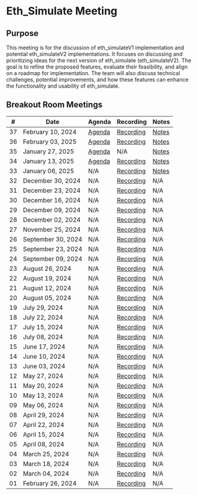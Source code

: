 # Eth_Simulate Meeting

## Purpose
This meeting is for the discussion of eth_simulateV1 implementation and potential eth_simulateV2 implementations. It focuses on discussing and prioritizing ideas for the next version of eth_simulate (eth_simulateV2). The goal is to refine the proposed features, evaluate their feasibility, and align on a roadmap for implementation. The team will also discuss technical challenges, potential improvements, and how these features can enhance the functionality and usability of eth_simulate.

## Breakout Room Meetings

| # | Date | Agenda | Recording | Notes |
| -- | --| -- | -- | -- |
| 37 |February 10, 2024| [Agenda](https://github.com/ethereum/pm/issues/1278) | [Recording](https://youtu.be/YgU7S01PUZc?si=_Vj0Aa8YKnYXJq1C) | [Notes]([./Meeting%2063.md](https://github.com/ethereum/pm/issues/1278#issuecomment-2650875573)) |
| 36 |February 03, 2025| [Agenda](https://github.com/ethereum/pm/issues/1273) | [Recording](https://youtu.be/i2JBDF_MBVU?si=zBjWUwY4F_WfLzrw) | [Notes]([./Meeting%2063.md](https://github.com/ethereum/pm/issues/1273#issuecomment-2631171565)) |
| 35 |January 27, 2025| [Agenda](https://github.com/ethereum/pm/issues/1248) | N/A | [Notes]([./Meeting%2063.md](https://github.com/ethereum/pm/issues/1248#issuecomment-2615709046)) |
| 34 |January 13, 2025| [Agenda](https://github.com/ethereum/pm/issues/1241) | [Recording](https://youtu.be/HKjT5O74lx4?si=j6qTuDzHlZxxVA9x) | [Notes]([./Meeting%2063.md](https://github.com/ethereum/pm/issues/1241#issuecomment-2590226750)) |
| 33 |January 06, 2025| N/A | [Recording](https://youtu.be/OpybdKZ4Ft8?si=dCBReLxqE5n85C_j) | [Notes]((https://hackmd.io/QmTl38cVRteyG24a27VB8Q)](https://hackmd.io/QmTl38cVRteyG24a27VB8Q)) |
| 32 |December 30, 2024| N/A | [Recording](https://youtu.be/-1GHixe7iLo?si=Ud7cf_qnWJDMQKIF) | N/A |
| 31 |December 23, 2024| N/A | [Recording](https://youtu.be/u3XDtboT5HI?si=GQPtb37uAQB7FYxW) | N/A |
| 30 |December 16, 2024| N/A | [Recording](https://youtu.be/jeJJkXEP0lI?si=lMiu_CiqFFLGfIMF) | N/A |
| 29 |December 09, 2024| N/A | [Recording](https://youtu.be/wsZQfdWrCec?si=HiyD_NLOI0WXPo5K) | N/A |
| 28 |December 02, 2024| N/A | [Recording](https://youtu.be/qzKvckuf6IU?si=22xGaQE8aem3lT1T) | N/A |
| 27 |November 25, 2024| N/A | [Recording](https://youtu.be/ihBB7qyTER8?si=54Kpxk2-X-77zLtF) | N/A |
| 26 |September 30, 2024| N/A | [Recording](https://youtu.be/Dlrrr_-AVBg?si=M4xQcVtmyOOMN7gc) | N/A |
| 25 |September 23, 2024| N/A | [Recording](https://youtu.be/Y5fSw77h7Vo?si=YECm6eN5xRwvgwLl) | N/A |
| 24 |September 09, 2024| N/A | [Recording](https://youtu.be/Z2nIOUEUJYs?si=HHYzNjQjzkYoXaoj) | N/A |
| 23 |August 26, 2024| N/A | [Recording](https://youtu.be/0J-T7M65Ba4?si=T4pZMi6v-fGWYUx6) | N/A |
| 22 |August 19, 2024| N/A | [Recording](https://www.youtube.com/watch?v=h0Q_ZgO1Sk4&t=29s) | N/A |
| 21 |August 12, 2024| N/A | [Recording](https://www.youtube.com/watch?v=z8pwY5bIWM0) | N/A |
| 20 |August 05, 2024| N/A | [Recording](https://www.youtube.com/watch?v=y2I-cQvuvKk&t=83s) | N/A |
| 19 |July 29, 2024| N/A | [Recording](https://www.youtube.com/watch?v=rGuW3F32BPM) | N/A |
| 18 |July 22, 2024| N/A | [Recording](https://www.youtube.com/watch?v=haTEV9vWizM&t=27s) | N/A |
| 17 |July 15, 2024| N/A | [Recording](https://www.youtube.com/watch?v=8gqCJagYvA0&t=52s) | N/A |
| 16 |July 08, 2024| N/A | [Recording](https://www.youtube.com/watch?v=3BVuXm3rBp0&t=50s) | N/A |
| 15 |June 17, 2024| N/A | [Recording](https://www.youtube.com/watch?v=hhkekW60mpk&t=19s) | N/A |
| 14 |June 10, 2024| N/A | [Recording](https://www.youtube.com/watch?v=fqX_66c1XIg&t=13s) | N/A |
| 13 |June 03, 2024| N/A | [Recording](https://www.youtube.com/watch?v=aFF8nmI5ytE&t=18s) | N/A |
| 12 |May 27, 2024| N/A | [Recording](https://www.youtube.com/watch?v=mCVNuzoHEYk) | N/A |
| 11 |May 20, 2024| N/A | [Recording](https://www.youtube.com/watch?v=7wGzih4ypr8&t=18s) | N/A |
| 10 |May 13, 2024| N/A | [Recording](https://www.youtube.com/watch?v=62HFmRwyBHA&t=24s) | N/A |
| 09 |May 06, 2024| N/A | [Recording](https://www.youtube.com/watch?v=NquF9IfhLlM&t=271s) | N/A |
| 08 |April 29, 2024| N/A | [Recording](https://www.youtube.com/watch?v=0c8fDlhKO4Q&t=17s) | N/A |
| 07 |April 22, 2024| N/A | [Recording](https://www.youtube.com/watch?v=MyINXuELmO0&t=13s) | N/A |
| 06 |April 15, 2024| N/A | [Recording](https://www.youtube.com/watch?v=uhtoBvufvNs&t=12s) | N/A |
| 05 |April 08, 2024| N/A | [Recording](https://www.youtube.com/watch?v=2E10m2zpojM&t=7s) | N/A |
| 04 |March 25, 2024| N/A | [Recording](https://www.youtube.com/watch?v=8uXmfXv4jvs&t=75s) | N/A |
| 03 |March 18, 2024| N/A | [Recording](https://www.youtube.com/watch?v=1neJY8bbEoA&t=9s) | N/A |
| 02 |March 04, 2024| N/A | [Recording](https://www.youtube.com/watch?v=LUS9Hky_0OI&t=27s) | N/A |
| 01 |February 26, 2024| N/A | [Recording](https://www.youtube.com/watch?v=XtubgsWxAI8&t=212s) | N/A |


